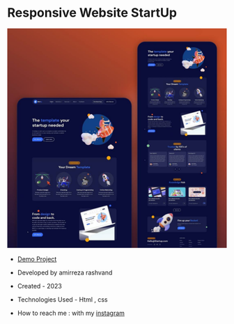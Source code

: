 # Responsive Website StartUp

![viewfinal](https://github.com/Amirreza-Rashvand-Developer/StartUp/blob/main/preview.jpg)

- [Demo Project](https://amirreza-rashvand-developer.github.io/StartUp/)

- Developed by amirreza rashvand

- Created - 2023

- Technologies Used - Html , css

- How to reach me : with my [instagram](https://www.instagram.com/amirreza_rashvand_developer)
